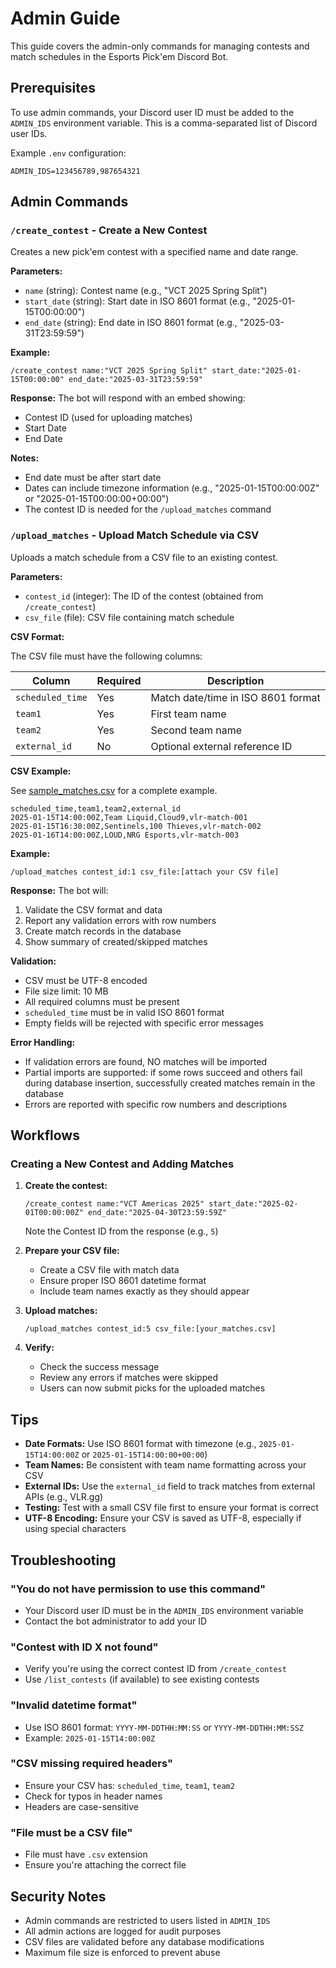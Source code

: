 # Admin Guide

This guide covers the admin-only commands for managing contests and match schedules in the Esports Pick'em Discord Bot.

## Prerequisites

To use admin commands, your Discord user ID must be added to the `ADMIN_IDS` environment variable. This is a comma-separated list of Discord user IDs.

Example `.env` configuration:
```
ADMIN_IDS=123456789,987654321
```

## Admin Commands

### `/create_contest` - Create a New Contest

Creates a new pick'em contest with a specified name and date range.

**Parameters:**
- `name` (string): Contest name (e.g., "VCT 2025 Spring Split")
- `start_date` (string): Start date in ISO 8601 format (e.g., "2025-01-15T00:00:00")
- `end_date` (string): End date in ISO 8601 format (e.g., "2025-03-31T23:59:59")

**Example:**
```
/create_contest name:"VCT 2025 Spring Split" start_date:"2025-01-15T00:00:00" end_date:"2025-03-31T23:59:59"
```

**Response:**
The bot will respond with an embed showing:
- Contest ID (used for uploading matches)
- Start Date
- End Date

**Notes:**
- End date must be after start date
- Dates can include timezone information (e.g., "2025-01-15T00:00:00Z" or "2025-01-15T00:00:00+00:00")
- The contest ID is needed for the `/upload_matches` command

### `/upload_matches` - Upload Match Schedule via CSV

Uploads a match schedule from a CSV file to an existing contest.

**Parameters:**
- `contest_id` (integer): The ID of the contest (obtained from `/create_contest`)
- `csv_file` (file): CSV file containing match schedule

**CSV Format:**

The CSV file must have the following columns:

| Column | Required | Description |
|--------|----------|-------------|
| `scheduled_time` | Yes | Match date/time in ISO 8601 format |
| `team1` | Yes | First team name |
| `team2` | Yes | Second team name |
| `external_id` | No | Optional external reference ID |

**CSV Example:**

See [sample_matches.csv](./sample_matches.csv) for a complete example.

```csv
scheduled_time,team1,team2,external_id
2025-01-15T14:00:00Z,Team Liquid,Cloud9,vlr-match-001
2025-01-15T16:30:00Z,Sentinels,100 Thieves,vlr-match-002
2025-01-16T14:00:00Z,LOUD,NRG Esports,vlr-match-003
```

**Example:**
```
/upload_matches contest_id:1 csv_file:[attach your CSV file]
```

**Response:**
The bot will:
1. Validate the CSV format and data
2. Report any validation errors with row numbers
3. Create match records in the database
4. Show summary of created/skipped matches

**Validation:**
- CSV must be UTF-8 encoded
- File size limit: 10 MB
- All required columns must be present
- `scheduled_time` must be in valid ISO 8601 format
- Empty fields will be rejected with specific error messages

**Error Handling:**
- If validation errors are found, NO matches will be imported
- Partial imports are supported: if some rows succeed and others fail during database insertion, successfully created matches remain in the database
- Errors are reported with specific row numbers and descriptions

## Workflows

### Creating a New Contest and Adding Matches

1. **Create the contest:**
   ```
   /create_contest name:"VCT Americas 2025" start_date:"2025-02-01T00:00:00Z" end_date:"2025-04-30T23:59:59Z"
   ```
   Note the Contest ID from the response (e.g., `5`)

2. **Prepare your CSV file:**
   - Create a CSV file with match data
   - Ensure proper ISO 8601 datetime format
   - Include team names exactly as they should appear

3. **Upload matches:**
   ```
   /upload_matches contest_id:5 csv_file:[your_matches.csv]
   ```

4. **Verify:**
   - Check the success message
   - Review any errors if matches were skipped
   - Users can now submit picks for the uploaded matches

## Tips

- **Date Formats:** Use ISO 8601 format with timezone (e.g., `2025-01-15T14:00:00Z` or `2025-01-15T14:00:00+00:00`)
- **Team Names:** Be consistent with team name formatting across your CSV
- **External IDs:** Use the `external_id` field to track matches from external APIs (e.g., VLR.gg)
- **Testing:** Test with a small CSV file first to ensure your format is correct
- **UTF-8 Encoding:** Ensure your CSV is saved as UTF-8, especially if using special characters

## Troubleshooting

### "You do not have permission to use this command"
- Your Discord user ID must be in the `ADMIN_IDS` environment variable
- Contact the bot administrator to add your ID

### "Contest with ID X not found"
- Verify you're using the correct contest ID from `/create_contest`
- Use `/list_contests` (if available) to see existing contests

### "Invalid datetime format"
- Use ISO 8601 format: `YYYY-MM-DDTHH:MM:SS` or `YYYY-MM-DDTHH:MM:SSZ`
- Example: `2025-01-15T14:00:00Z`

### "CSV missing required headers"
- Ensure your CSV has: `scheduled_time`, `team1`, `team2`
- Check for typos in header names
- Headers are case-sensitive

### "File must be a CSV file"
- File must have `.csv` extension
- Ensure you're attaching the correct file

## Security Notes

- Admin commands are restricted to users listed in `ADMIN_IDS`
- All admin actions are logged for audit purposes
- CSV files are validated before any database modifications
- Maximum file size is enforced to prevent abuse
